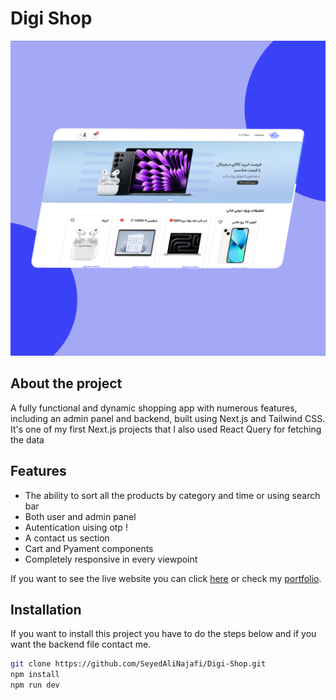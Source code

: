 # Digi Shop
![Project logo](digishop.png)

## About the project
A fully functional and dynamic shopping app with numerous features, including an admin panel and backend, built using Next.js and Tailwind CSS. It's one of my first Next.js projects that I also used React Query for fetching the data

## Features
- The ability to sort all the products by category and time or using search bar
- Both user and admin panel
- Autentication uising otp !
- A contact us section
- Cart and Pyament components
- Completely responsive in every viewpoint

If you want to see the live website you can click [here](https://digishop-app.ir) or check my [portfolio](https://seyedalinajafi.ir).

## Installation
If you want to install this project you have to do the steps below and if you want the backend file contact me.
```bash
git clone https://github.com/SeyedAliNajafi/Digi-Shop.git
npm install
npm run dev
```
